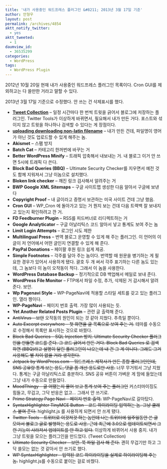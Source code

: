 ```yaml
---
title: '내가 사용중인 워드프레스 플러그인 &#8211; 2013년 3월 17일 기준'
author: 안형우
layout: post
permalink: /archives/4854
aktt_notify_twitter:
  - yes
aktt_tweeted:
  - 1
daumview_id:
  - 36535299
categories:
  - WordPress
tags:
  - WordPress Plugin
---
```

2012년 10월 20일 현재 내가 사용중인 워드프레스 플러그인 목록이다. Cron GUI를 제외하고는 다 쓸만한 거라고 말할 수 있다.

2013년 3월 17일 기준으로 수정했다. 안 쓰는 건 삭제표시를 했다.

*   **[Tweet Collection][1]** &#8211; 일정 시간마다 한 번씩 트윗을 긁어서 블로그에 저장하는 플러그인. Twitter Tools가 이상하게 바뀌면서, 필요해서 내가 만든 거다. 포스트와 섞이지 않고 트윗을 하나하나 검색할 수 있다는 게 장점이다.
*   **[uploading downloading non-latin filename][2]** &#8211; 내가 만든 건데, 파일명이 영어가 아닌 것도 업로드할 수 있게 해주는 놈.
*   **Akismet** &#8211; 스팸 방지
*   **Batch Cat** &#8211; 카테고리 한꺼번에 바꾸는 거
*   **Better WordPress Minify** &#8211; 트래픽 압축해서 내보내는 거. 내 블로그 이거 안 쓰면 5시에 트래픽 다 쓴다.
*   **Block Bad Queries (BBQ)** &#8211; Ultimate Security Checker를 지우면서 예전 것도 함께 지워져서 그냥 이놈으로 설치했다.
*   **Bloken link checker** &#8211; 깨진 링크 검사해서 알려주는 거
*   **BWP Google XML Sitemaps** &#8211; 구글 사이트맵 생성한 다음 알아서 구글에 보낸다
*   **Copyright Proof** &#8211; 내 글이라고 증명서 보관하는 미국 사이트 건데 그냥 했음.
*   **Cron GUI** &#8211; WP_Cron 에 돌아가고 있는 거 뭔지 보는 건데 다음 트랙백 잘 보내지고 있는지 확인하려고 깐 거.
*   **FD Feedburner Plugin** &#8211; RSS를 피드버너로 리디렉트하는 거
*   **Google Analyticator** &#8211; 구글 아날리틱스 코드 알아서 넣고 통계도 보여 주는 놈
*   **Limit Login Attempts** &#8211; 로그인 시도 제한
*   **Multilingual Press** &#8211; 번역 블로그 운영할 수 있게 해 주는 플러그인. 이 언어의 이 글이 저 언어에서 어떤 글인지 연결할 수 있게 해 준다.
*   **PayPal Donations** &#8211; 페이팔 후원 링크 쉽게 제공.
*   **Simple Footnotes** &#8211; 각주를 달아 주는 놈이다. 번역할 때 원문을 병기하는 게 필요한 경우가 있어서 사용하게 됐다. 괄호 두 개 써서 각주 표기하는 다른 놈도 있는데, 그 놈보다 이 놈이 오작동이 적다. 그래서 이 놈을 사용한다.
*   **WordPress Database Backup** &#8211; 정기적으로 DB 백업해서 메일로 보내 준다.
*   **WordPress File Monitor** &#8211; FTP에서 파일 수정, 추가, 삭제된 거 감시해서 알려준다. 보안.
*   **Wp Pagenavi Style** &#8211; WP-PageNavi에 적용할 스타일 세트를 갖고 있는 플러그인. 열라 짱이다.
*   **WP-PageNavi** &#8211; 페이지 번호 출력. 가장 많이 사용되는 듯.
*   **Yet Another Related Posts Plugin** &#8211; 관련 글 출력해 준다.
*   <del>AntiVirus &#8211; 보안</del> 오작동의 원인이 되는 것 같아 지웠다. 추측일 뿐이다.
*   <del>Auto Excerpt everywhere &#8211; 첫 화면을 글 목록으로 보여 주는 거.</del> 테마를 수동으로 수정해서 목록만 표시하는 것으로 바꿨다.
*   <del>Block Bad Queries &#8211; SQL Injection 방지. Ultimate Security Checker 플러그인을 만들면 코드를 준다. 그 코드 긁어서 만든 거다. Block Bad Queries 로 검색하면 (BBQ)라고 설명이 달린 플러그인이 나오는데 내 건 그 게 아니다. 그래도 그거 사용해도 별 차이 없을 거라 생각한다.</del>
*   <del>Jetpack by WordPress.com &#8211; 워드프레스 제작사가 만든 종합 플러그인인데, SNS 공유랑 통계 보는 용도, 댓글 폼 개선 용도로만 사용.</del> 너무 무거워서 그냥 지웠다. 통계는 구글 아날리틱스로 충분하다. SNS 공유 버튼이 가벼운 게 맘에 들었는데 그냥 내가 수동으로 만들었다.
*   <del>MoodThingy &#8211; 글 어땠는지 물어 보고 통계 보여 주는 플러그인</del> 커스터마이징도 힘들고, 무겁고, 그닥 반응은 없고&#8230; 그래서 안 쓰기로.
*   <del>Prime Strategy Page Navi &#8211; 페이지 번호 출력.</del> WP-PageNavi로 갈아탔다.
*   <del>SyntaxHighlighter TinyMCE Button &#8211; 코드 하이라이팅 입력하는 놈. 그냥 클래스 붙여 준다.</del> highlight.js 를 사용하게 되면서 안 쓰게 됐다.
*   <del>Twitter Tools &#8211; 트위터로 이것저것 하는 놈인데 나는 트위터에 일주일동안 쓴 글 모아서 블로그 글로 발행하는 용도로 사용. 근데 최근에 3.0으로 업데이트되면서 그런 기능이 사라져서 업데이트를 안 하고 있다.</del> 이상하게 바뀌어서 사용 중지. 내가 그냥 트윗을 모으는 플러그인을 만드었다. (Tweet Collection)
*   <del>Ultimate Security Checker &#8211; 보안. 쭉 파일 검사 해 준다.</del> 괜히 무겁기만 하고 그닥 쓸모는 없는 것 같아서 안 쓰기로 했다.
*   <del>WP SyntaxHighlighter &#8211; 입력된 코드 하이라이팅을 실제로 하이라이팅해 주는 놈.</del> highlight.js를 수동으로 붙이는 걸로 바꿨다.

 [1]: http://wordpress.org/extend/plugins/tweet-collection/
 [2]: http://wordpress.org/extend/plugins/uploadingdownloading-non-latin-filename/stats/
